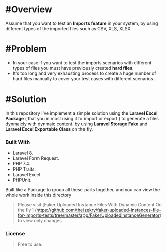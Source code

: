 # #Overview 
Assume that you want to test an **Imports feature** in your system, by using different types of the imported files such as CSV, XLS, XLSX.

# #Problem 
 - In your case if you want to test the imports scenarios with different types of files you must have previously created **hard files**.
 - It's too long and very exhausting process to create a huge number of hard files manually to cover your test cases with different scenarios.

# #Solution
In this repository I've implement a simple solution using the **Laravel Excel Package** ( that you in most using it to import or export ) to generate a files dynmaicly with dynmaic content. by using **Laravel Storage Fake** and **Laravel Excel Exportable Class** on the fly.

### Built With
 - Laravel 8.
 - Laravel Form Request.
 - PHP 7.4.
 - PHP Traits.
 - Laravel Excel
 - PHPUnit.
 
Built like a Package to group all these parts together, and you can view the whole work inside this directory 
 
> Please visit [Faker Uploaded Instance Files With Dynamic Content On the fly ] (https://github.com/theizekry/faker-uploaded-instances-file-for-imports-tests/tree/master/app/FakerUploadedInstanceGenerator) to view only changes.

### License 

> Free to use.
